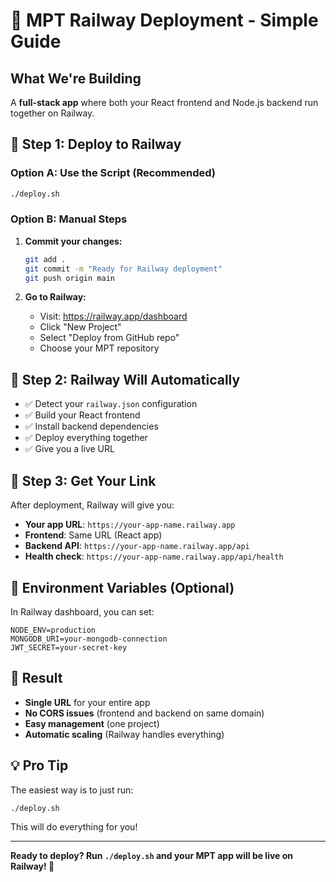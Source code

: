 # 🚀 MPT Railway Deployment - Simple Guide

## **What We're Building**
A **full-stack app** where both your React frontend and Node.js backend run together on Railway.

## **🚀 Step 1: Deploy to Railway**

### **Option A: Use the Script (Recommended)**
```bash
./deploy.sh
```

### **Option B: Manual Steps**
1. **Commit your changes:**
   ```bash
   git add .
   git commit -m "Ready for Railway deployment"
   git push origin main
   ```

2. **Go to Railway:**
   - Visit: https://railway.app/dashboard
   - Click "New Project"
   - Select "Deploy from GitHub repo"
   - Choose your MPT repository

## **🚀 Step 2: Railway Will Automatically**
- ✅ Detect your `railway.json` configuration
- ✅ Build your React frontend
- ✅ Install backend dependencies
- ✅ Deploy everything together
- ✅ Give you a live URL

## **🚀 Step 3: Get Your Link**
After deployment, Railway will give you:
- **Your app URL**: `https://your-app-name.railway.app`
- **Frontend**: Same URL (React app)
- **Backend API**: `https://your-app-name.railway.app/api`
- **Health check**: `https://your-app-name.railway.app/api/health`

## **🔧 Environment Variables (Optional)**
In Railway dashboard, you can set:
```env
NODE_ENV=production
MONGODB_URI=your-mongodb-connection
JWT_SECRET=your-secret-key
```

## **🎯 Result**
- **Single URL** for your entire app
- **No CORS issues** (frontend and backend on same domain)
- **Easy management** (one project)
- **Automatic scaling** (Railway handles everything)

## **💡 Pro Tip**
The easiest way is to just run:
```bash
./deploy.sh
```

This will do everything for you!

---

**Ready to deploy? Run `./deploy.sh` and your MPT app will be live on Railway! 🎉**
